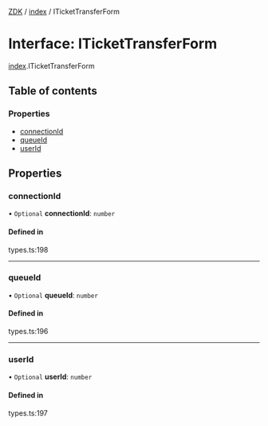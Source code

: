 [ZDK](../README.md) / [index](../modules/index.md) / ITicketTransferForm

# Interface: ITicketTransferForm

[index](../modules/index.md).ITicketTransferForm

## Table of contents

### Properties

- [connectionId](index.ITicketTransferForm.md#connectionid)
- [queueId](index.ITicketTransferForm.md#queueid)
- [userId](index.ITicketTransferForm.md#userid)

## Properties

### connectionId

• `Optional` **connectionId**: `number`

#### Defined in

types.ts:198

___

### queueId

• `Optional` **queueId**: `number`

#### Defined in

types.ts:196

___

### userId

• `Optional` **userId**: `number`

#### Defined in

types.ts:197
